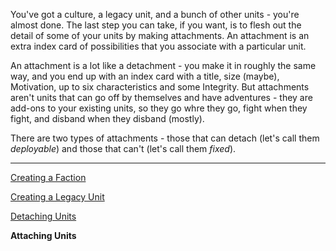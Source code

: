 You've got a culture, a legacy unit, and a bunch of other units - you're almost done.  The last step you can take, if you want, is to flesh out the detail of some of your units by making attachments.  An attachment is an extra index card of possibilities that you associate with a particular unit.

An attachment is a lot like a detachment - you make it in roughly the same way, and you end up with an index card with a title, size (maybe), Motivation, up to six characteristics and some Integrity.  But attachments aren't units that can go off by themselves and have adventures - they are add-ons to your existing units, so they go whre they go, fight when they fight, and disband when they disband (mostly).

There are two types of attachments - those that can detach (let's call them _deployable_) and those that can't (let's call them _fixed_).

---

[Creating a Faction](/rpg_char.html)

[Creating a Legacy Unit](/rpg_legacy.html)

[Detaching Units](/rpg_detach.html)

**Attaching Units**


